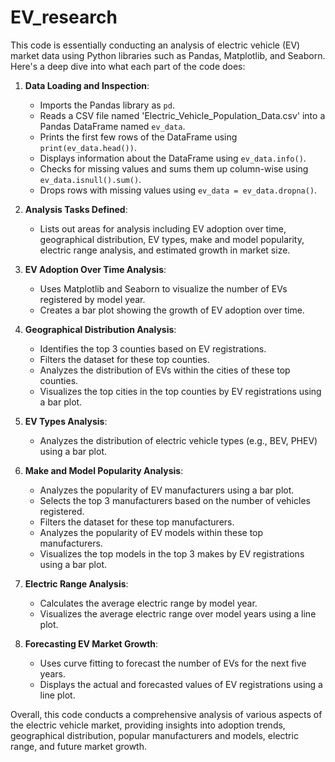 # EV_research

This code is essentially conducting an analysis of electric vehicle (EV) market data using Python libraries such as Pandas, Matplotlib, and Seaborn. Here's a deep dive into what each part of the code does:

1. **Data Loading and Inspection**:
   - Imports the Pandas library as `pd`.
   - Reads a CSV file named 'Electric_Vehicle_Population_Data.csv' into a Pandas DataFrame named `ev_data`.
   - Prints the first few rows of the DataFrame using `print(ev_data.head())`.
   - Displays information about the DataFrame using `ev_data.info()`.
   - Checks for missing values and sums them up column-wise using `ev_data.isnull().sum()`.
   - Drops rows with missing values using `ev_data = ev_data.dropna()`.

2. **Analysis Tasks Defined**:
   - Lists out areas for analysis including EV adoption over time, geographical distribution, EV types, make and model popularity, electric range analysis, and estimated growth in market size.

3. **EV Adoption Over Time Analysis**:
   - Uses Matplotlib and Seaborn to visualize the number of EVs registered by model year.
   - Creates a bar plot showing the growth of EV adoption over time.

4. **Geographical Distribution Analysis**:
   - Identifies the top 3 counties based on EV registrations.
   - Filters the dataset for these top counties.
   - Analyzes the distribution of EVs within the cities of these top counties.
   - Visualizes the top cities in the top counties by EV registrations using a bar plot.

5. **EV Types Analysis**:
   - Analyzes the distribution of electric vehicle types (e.g., BEV, PHEV) using a bar plot.

6. **Make and Model Popularity Analysis**:
   - Analyzes the popularity of EV manufacturers using a bar plot.
   - Selects the top 3 manufacturers based on the number of vehicles registered.
   - Filters the dataset for these top manufacturers.
   - Analyzes the popularity of EV models within these top manufacturers.
   - Visualizes the top models in the top 3 makes by EV registrations using a bar plot.

7. **Electric Range Analysis**:
   - Calculates the average electric range by model year.
   - Visualizes the average electric range over model years using a line plot.

8. **Forecasting EV Market Growth**:
   - Uses curve fitting to forecast the number of EVs for the next five years.
   - Displays the actual and forecasted values of EV registrations using a line plot.

Overall, this code conducts a comprehensive analysis of various aspects of the electric vehicle market, providing insights into adoption trends, geographical distribution, popular manufacturers and models, electric range, and future market growth.
